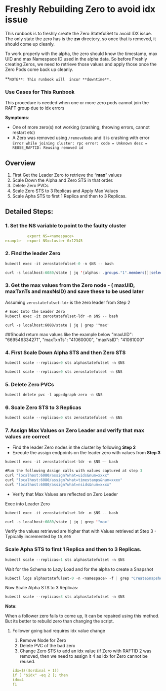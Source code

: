 # Freshly Rebuilding Zero to avoid idx issue

This runbook is to freshly create the Zero StatefulSet to avoid  IDX issue. The only state the zero has is the **zw** directory, so once that is removed, it should come up cleanly.

To work properly with the alpha, the zero should know the timestamp, max UID and max Namespace ID used in the alpha data. So before Freshly creating Zeros, we need to retrieve those values and apply those once the Zero Pods come back up cleanly.

**`NOTE**: This runbook will  incur **downtime**.`

### Use Cases for This Runbook

This procedure is needed when one or more zero pods  cannot join the RAFT group due to idx errors

**Symptoms**:

- One of more zero(s) not working (crashing, throwing errors, cannot restart etc)
- A Zero was removed  using `/removeNode`  and it is crashing with  error `Error while joining cluster: rpc error: code = Unknown desc = REUSE_RAFTID: Reusing removed id`

## Overview

1. First Get the Leader Zero to retrieve the “**max**” values
2. Scale Down the Alpha and Zero STS in that order.
3. Delete Zero PVCs
4. Scale Zero STS to 3 Replicas and Apply Max Values
5. Scale Apha STS to first 1 Replica and then to 3 Replicas.

## Detailed Steps:

### 1.  **Set the NS variable to point to the faulty cluster**

```yaml
          export NS=<namespace>
example-  export NS=cluster-0x12345
```

### 2. Find the leader Zero

```java
kubectl exec -it zerostatefulset-0 -n $NS -- bash
```

```java
curl -s localhost:6080/state | jq '{alphas: .groups."1".members[]|select(.leader==true), zeros: .zeros[]|select(.leader==true)}'
```

### 3. Get the max values from the Zero node - ( maxUID, maxTxnTs and maxNsID) and save these to be used later

Assuming `zerostatefulset-ldr` is the zero leader from Step 2

```java
# Exec Into the Leader Zero
kubectl exec -it zerostatefulset-ldr -n $NS -- bash
```

```
curl -s localhost:6080/state | jq | grep '"max'
```

##Should return max values like the example below
"maxUID": "669546334271",
"maxTxnTs": "41060000",
"maxNsID": "41061000"

### 4. First Scale Down Alpha STS and then Zero STS

```java
kubectl scale --replicas=0 sts alphastatefulset -n $NS

```

```java
kubectl scale --replicas=0 sts zerostatefulset -n $NS
```

### 5.  Delete Zero PVCs

```java
kubectl delete pvc -l app=dgraph-zero -n $NS
```

### 6. Scale Zero STS to 3 Replicas

```java
kubectl scale --replicas=0 sts zerostatefulset -n $NS
```

### 7.  Assign Max Values on Zero Leader and verify that max values are correct

- Find the leader Zero nodes in the cluster by following **Step 2**
- Execute the assign endpoints on the leader zero with values from **Step 3**

```java
kubectl exec -it zerostatefulset-ldr -n $NS –- bash
```

```java
#Run the following Assign calls with values captured at step 3
curl "localhost:6080/assign?what=uids&num=xxxx"
curl "localhost:6080/assign?what=timestamps&num=xxxx"
curl "localhost:6080/assign?what=nsids&num=xxxx"
```

- Verify that Max Values are reflected on Zero Leader

Exec into Leader Zero

```java
kubectl exec -it zerostatefulset-ldr -n $NS -- bash
```

```java
curl -s localhost:6080/state | jq | grep '"max'
```

Verify the values retrieved are higher that with Values retrieved at Step 3 - Typically incremented by `10,000`

### Scale Apha STS to first 1 Replica and then to 3 Replicas.

```java
kubectl scale --replicas=1 sts alphastatefulset -n $NS
```

Wait for the Schema to Lazy Load and for the alpha to create a Snapshot

```java
kubectl logs alphastatefulset-0 -n <namespace> -f | grep "CreateSnapshot"
```

Now Scale Alpha STS to 3 Replicas:

```java
kubectl scale --replicas=3 sts alphastatefulset -n $NS
```

**Note**:

When a follower zero fails to come up, It can be repaired  using this method. But its better to rebuild zero than changing the script.

1. Follower going bad requires idx value change
    1. Remove Node for Zero
    2. Delete PVC of the bad zero
    3. Change Zero STS to add an idx value (if Zero with RAFTID 2 was removed, then we need to assign it 4 as idx for Zero cannot be reused.
    
    ```yaml
    idx=$(($ordinal + 1))
    if [ "$idx" -eq 2 ]; then
    idx=4
    fi
    ```